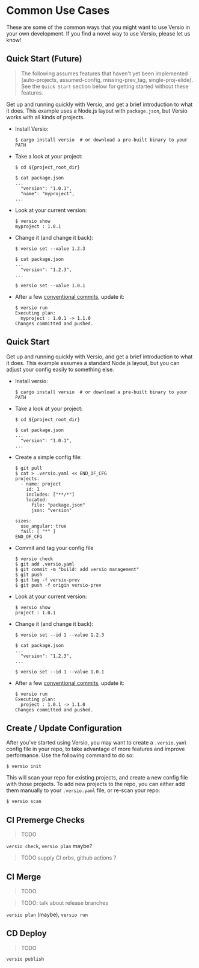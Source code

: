 # Common Use Cases

These are some of the common ways that you might want to use Versio in
your own development. If you find a novel way to use Versio, please let
us know!

## Quick Start (Future)

> The following assumes features that haven't yet been implemented
> (auto-projects, assumed-config, missing-prev\_tag, single-proj-elide).
> See the `Quick Start` section below for getting started without these
> features.

Get up and running quickly with Versio, and get a brief introduction to
what it does. This example uses a Node.js layout with `package.json`,
but Versio works with all kinds of projects.

- Install Versio:
  ```
  $ cargo install versio  # or download a pre-built binary to your PATH
  ```
- Take a look at your project:
  ```
  $ cd ${project_root_dir}

  $ cat package.json
  ...
    "version": "1.0.1",
    "name": "myproject",
  ...
  ```
- Look at your current version:
  ```
  $ versio show
  myproject : 1.0.1
  ```
- Change it (and change it back):
  ```
  $ versio set --value 1.2.3

  $ cat package.json
  ...
    "version": "1.2.3",
  ...

  $ versio set --value 1.0.1
  ```
- After a few [conventional
  commits](https://www.conventionalcommits.org/), update it:
  ```
  $ versio run
  Executing plan:
    myproject : 1.0.1 -> 1.1.0
  Changes committed and pushed.
  ```

## Quick Start

Get up and running quickly with Versio, and get a brief introduction to
what it does. This example assumes a standard Node.js layout, but you
can adjust your config easily to something else.

- Install versio:
  ```
  $ cargo install versio  # or download a pre-built binary to your PATH
  ```
- Take a look at your project:
  ```
  $ cd ${project_root_dir}

  $ cat package.json
  ...
    "version": "1.0.1",
  ...
  ```
- Create a simple config file:
  ```
  $ git pull
  $ cat > .versio.yaml << END_OF_CFG
  projects:
    - name: project
      id: 1
      includes: ["**/*"]
      located:
        file: "package.json"
        json: "version"

  sizes:
    use_angular: true
    fail: [ "*" ]
  END_OF_CFG
  ```
- Commit and tag your config file
  ```
  $ versio check
  $ git add .versio.yaml
  $ git commit -m "build: add versio management"
  $ git push
  $ git tag -f versio-prev
  $ git push -f origin versio-prev
  ```
- Look at your current version:
  ```
  $ versio show
  project : 1.0.1
  ```
- Change it (and change it back):
  ```
  $ versio set --id 1 --value 1.2.3

  $ cat package.json
  ...
    "version": "1.2.3",
  ...

  $ versio set --id 1 --value 1.0.1
  ```
- After a few [conventional
  commits](https://www.conventionalcommits.org/), update it:
  ```
  $ versio run
  Executing plan:
    project : 1.0.1 -> 1.1.0
  Changes committed and pushed.
  ```

## Create / Update Configuration

After you've started using Versio, you may want to create a
`.versio.yaml` config file in your repo, to take advantage of more
features and improve performance. Use the following command to do so:

```
$ versio init
```

This will scan your repo for existing projects, and create a new config
file with those projects. To add new projects to the repo, you can
either add them manually to your `.versio.yaml` file, or re-scan your
repo:

```
$ versio scan
```

## CI Premerge Checks

> TODO

`versio check`, `versio plan` maybe?

> TODO supply CI orbs, github actions ?

## CI Merge

> TODO

> TODO: talk about release branches

`versio plan` (maybe), `versio run`

## CD Deploy

> TODO

`versio publish`
